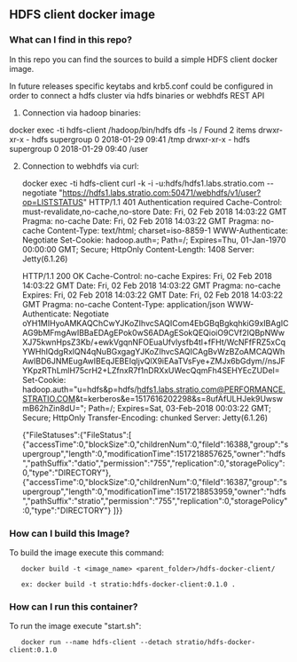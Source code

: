 ## HDFS client docker image

### What can I find in this repo?

In this repo you can find the sources to build a simple HDFS client docker image.

In future releases specific keytabs and krb5.conf could be configured in order to connect a hdfs cluster via hdfs binaries or webhdfs REST API

1. Connection via hadoop binaries:

  docker exec -ti hdfs-client /hadoop/bin/hdfs dfs -ls /
  Found 2 items
  drwxr-xr-x   - hdfs supergroup          0 2018-01-29 09:41 /tmp
  drwxr-xr-x   - hdfs supergroup          0 2018-01-29 09:40 /user


2. Connection to webhdfs via curl:
 
    docker exec -ti hdfs-client curl -k -i -u:hdfs/hdfs1.labs.stratio.com --negotiate "https://hdfs1.labs.stratio.com:50471/webhdfs/v1/user?op=LISTSTATUS"
    HTTP/1.1 401 Authentication required
    Cache-Control: must-revalidate,no-cache,no-store
    Date: Fri, 02 Feb 2018 14:03:22 GMT
    Pragma: no-cache
    Date: Fri, 02 Feb 2018 14:03:22 GMT
    Pragma: no-cache
    Content-Type: text/html; charset=iso-8859-1
    WWW-Authenticate: Negotiate
    Set-Cookie: hadoop.auth=; Path=/; Expires=Thu, 01-Jan-1970 00:00:00 GMT; Secure; HttpOnly
    Content-Length: 1408
    Server: Jetty(6.1.26)

    HTTP/1.1 200 OK
    Cache-Control: no-cache
    Expires: Fri, 02 Feb 2018 14:03:22 GMT
    Date: Fri, 02 Feb 2018 14:03:22 GMT
    Pragma: no-cache
    Expires: Fri, 02 Feb 2018 14:03:22 GMT
    Date: Fri, 02 Feb 2018 14:03:22 GMT
    Pragma: no-cache
    Content-Type: application/json
    WWW-Authenticate: Negotiate oYH1MIHyoAMKAQChCwYJKoZIhvcSAQICom4EbGBqBgkqhkiG9xIBAgICAG9bMFmgAwIBBaEDAgEPok0wS6ADAgESokQEQioiO9CVf2IQBpNWwXJ75kwnHpsZ3Kb/+ewkVgqnNFOEuaUfvlysfb4tl+fFHt/WcNFfFRZ5xCqYWHhIQdgRxlQN4qNuBGxgagYJKoZIhvcSAQICAgBvWzBZoAMCAQWhAwIBD6JNMEugAwIBEqJEBEIqIjvQlX9iEAaTVsFye+ZMJx6bGdym//nsJFYKpzRThLmlH75crH2+LZfnxR7f1nDRXxUWecQqmFh4SEHYEcZUDeI=
    Set-Cookie: hadoop.auth="u=hdfs&p=hdfs/hdfs1.labs.stratio.com@PERFORMANCE.STRATIO.COM&t=kerberos&e=1517616202298&s=8ufAfULHJek9UwswmB62hZin8dU="; Path=/; Expires=Sat, 03-Feb-2018 00:03:22 GMT; Secure; HttpOnly
    Transfer-Encoding: chunked
    Server: Jetty(6.1.26)

    {"FileStatuses":{"FileStatus":[
    {"accessTime":0,"blockSize":0,"childrenNum":0,"fileId":16388,"group":"supergroup","length":0,"modificationTime":1517218857625,"owner":"hdfs","pathSuffix":"datio","permission":"755","replication":0,"storagePolicy":0,"type":"DIRECTORY"},
    {"accessTime":0,"blockSize":0,"childrenNum":0,"fileId":16387,"group":"supergroup","length":0,"modificationTime":1517218853959,"owner":"hdfs","pathSuffix":"stratio","permission":"755","replication":0,"storagePolicy":0,"type":"DIRECTORY"}
    ]}}

### How can I build this Image?

To build the image execute this command:

       docker build -t <image_name> <parent_folder>/hdfs-docker-client/

       ex: docker build -t stratio:hdfs-docker-client:0.1.0 .
       
### How can I run this container?

To run the image execute "start.sh":

       docker run --name hdfs-client --detach stratio/hdfs-docker-client:0.1.0

